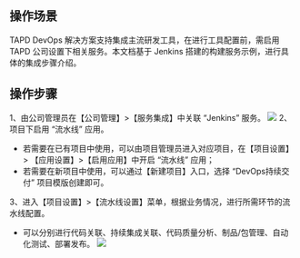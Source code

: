 ## 操作场景
TAPD DevOps 解决方案支持集成主流研发工具，在进行工具配置前，需启用 TAPD 公司设置下相关服务。本文档基于 Jenkins 搭建的构建服务示例，进行具体的集成步骤介绍。
## 操作步骤
1、由公司管理员在【公司管理】>【服务集成】中关联 “Jenkins” 服务。
 ![](https://main.qcloudimg.com/raw/b613e78850167db8136a6e7d6e1ccde6.png)
2、项目下启用 “流水线” 应用。
- 若需要在已有项目中使用，可以由项目管理员进入对应项目，在【项目设置】> 【应用设置】>【启用应用】中开启 “流水线” 应用；
- 若需要在新项目中使用，可以通过【新建项目】入口，选择 “DevOps持续交付” 项目模版创建即可。

3、进入【项目设置】>【流水线设置】菜单，根据业务情况，进行所需环节的流水线配置。
 - 可以分别进行代码关联、持续集成关联、代码质量分析、制品/包管理、自动化测试、部署发布。
 ![](https://main.qcloudimg.com/raw/032a2ce401d1b240962655644ebba544.png)

